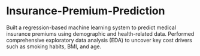 # Insurance-Premium-Prediction
Built a regression-based machine learning system to predict medical insurance premiums using demographic and health-related data. Performed comprehensive exploratory data analysis (EDA) to uncover key cost drivers such as smoking habits, BMI, and age.

